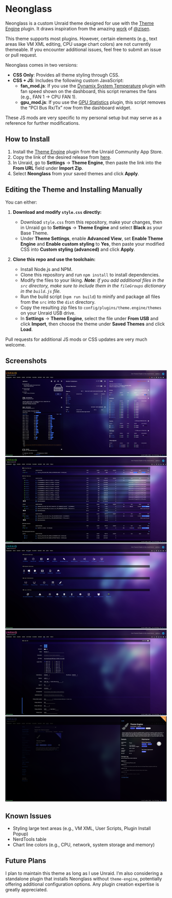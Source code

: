 # Neonglass

Neonglass is a custom Unraid theme designed for use with the [Theme Engine](https://forums.unraid.net/topic/87126-plugin-theme-engine-a-webgui-styler/) plugin. It draws inspiration from the amazing [work](https://forums.unraid.net/topic/127365-unraid%E4%B8%BB%E9%A2%98%EF%BC%8C-%E8%87%AA%E5%AE%9A%E4%B9%89theme-%E8%83%A1%E6%A1%83%E5%8E%9F%E7%A5%9E/) of [@zisen](https://forums.unraid.net/profile/173690-zisen/).

This theme supports most plugins. However, certain elements (e.g., text areas like VM XML editing, CPU usage chart colors) are not currently themeable. If you encounter additional issues, feel free to submit an issue or pull request.

Neonglass comes in two versions: 
- **CSS Only**: Provides all theme styling through CSS.
- **CSS + JS**: Includes the following custom JavaScript:
  - **fan_mod.js**: If you use the [Dynamix System Temperature](https://forums.unraid.net/topic/34889-dynamix-v6-plugins/) plugin with fan speed shown on the dashboard, this script renames the fans (e.g., FAN 1 → CPU FAN 1).
  - **gpu_mod.js**: If you use the [GPU Statistics](https://forums.unraid.net/topic/89453-plugin-gpu-statistics/) plugin, this script removes the “PCI Bus Rx/Tx” row from the dashboard widget.

These JS mods are very specific to my personal setup but may serve as a reference for further modifications.

## How to Install

1. Install the [Theme Engine](https://forums.unraid.net/topic/87126-plugin-theme-engine-a-webgui-styler/) plugin from the Unraid Community App Store.  
2. Copy the link of the desired release from [here](https://github.com/tenasi/unraid-neonglass/releases).  
3. In Unraid, go to **Settings** → **Theme Engine**, then paste the link into the **From URL** field under **Import Zip**.  
4. Select **Neonglass** from your saved themes and click **Apply**.

## Editing the Theme and Installing Manually

You can either:

1. **Download and modify `style.css` directly:**  
   - Download `style.css` from this repository, make your changes, then in Unraid go to **Settings** → **Theme Engine** and select **Black** as your Base Theme.  
   - Under **Theme Settings**, enable **Advanced View**, set **Enable Theme Engine** and **Enable custom styling** to **Yes**, then paste your modified CSS into **Custom styling (advanced)** and click **Apply**.

2. **Clone this repo and use the toolchain:**  
   - Install Node.js and NPM.  
   - Clone this repository and run `npm install` to install dependencies.
   - Modify the files to your liking. ***Note**: If you add additional files in the `src` directory, make sure to include them in the `fileGroups` dictionary in the `build.js` file.*
   - Run the build script (`npm run build`) to minify and package all files from the `src` into the `dist` directory.  
   - Copy the resulting zip files to `config/plugins/theme.engine/themes` on your Unraid USB drive.  
   - In **Settings** → **Theme Engine**, select the file under **From USB** and click **Import**, then choose the theme under **Saved Themes** and click **Load**.  

Pull requests for additional JS mods or CSS updates are very much welcome.

## Screenshots

![Unraid Neonglass Theme Dashboard](screenshot01.png)  
![Unraid Neonglass Theme Main](screenshot02.png)  
![Unraid Neonglass Theme Settings](screenshot03.png)  
![Unraid Neonglass Theme VM Editor](screenshot04.png)  
![Unraid Neonglass Theme App Store](screenshot05.png)

## Known Issues

- Styling large text areas (e.g., VM XML, User Scripts, Plugin Install Popup)  
- NerdTools table  
- Chart line colors (e.g., CPU, network, system storage and memory)

## Future Plans

I plan to maintain this theme as long as I use Unraid. I’m also considering a standalone plugin that installs Neonglass without `theme-engine`, potentially offering additional configuration options. Any plugin creation expertise is greatly appreciated.
